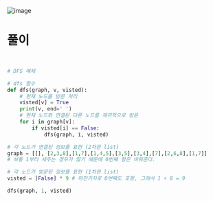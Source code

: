 ![image](https://user-images.githubusercontent.com/87055456/136007933-6e334e47-1bbc-4cc6-9022-0674308e3867.png)

# 풀이

``` python


# DFS 예제

# dfs 함수
def dfs(graph, v, visted):
    # 현재 노드를 방문 처리
    visted[v] = True
    print(v, end=' ')
    # 현재 노드와 연결된 다른 노드를 재귀적으로 방문
    for i in graph[v]:
        if visted[i] == False:
            dfs(graph, i, visted)

# 각 노드가 연결된 정보를 표현 (2차원 list)
graph = [[], [2,3,8],[1,7],[1,4,5],[3,5],[3,4],[7],[2,6,8],[1,7]]
# 보통 1부터 세주는 경우가 많기 때문에 0번째 항은 비워준다.

# 각 노드가 방문된 정보를 표현 (1차원 list)
visted = [False] * 9 # 마찬가지로 0번째도 포함, 그래서 1 + 8 = 9

dfs(graph, 1, visted)

```

